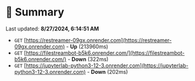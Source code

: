 # 📖 Summary
Last updated: **8/27/2024, 6:14:51 AM**

- `GET` [https://restreamer-09gx.onrender.com](https://restreamer-09gx.onrender.com) - **Up** (213960ms)
- `GET` [https://filestreambot-b5k6.onrender.com/](https://filestreambot-b5k6.onrender.com/) - **Down** (322ms)
- `GET` [https://jupyterlab-python3-12-3.onrender.com](https://jupyterlab-python3-12-3.onrender.com) - **Down** (202ms)
